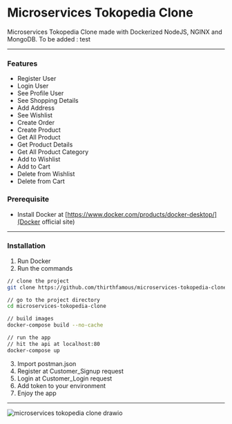 # Microservices Tokopedia Clone 
Microservices Tokopedia Clone made with Dockerized NodeJS, NGINX and MongoDB. To be added : test

---

### Features
* Register User
* Login User
* See Profile User
* See Shopping Details
* Add Address
* See Wishlist
* Create Order
* Create Product
* Get All Product
* Get Product Details
* Get All Product Category
* Add to Wishlist
* Add to Cart
* Delete from Wishlist
* Delete from Cart

### Prerequisite
* Install Docker at [https://www.docker.com/products/docker-desktop/](Docker official site)

---

### Installation
1. Run Docker
2. Run the commands 
```sh
// clone the project
git clone https://github.com/thirthfamous/microservices-tokopedia-clone.git

// go to the project directory
cd microservices-tokopedia-clone

// build images
docker-compose build --no-cache 

// run the app
// hit the api at localhost:80
docker-compose up
```
3. Import postman.json
4. Register at Customer_Signup request
5. Login at Customer_Login request
6. Add token to your environment
7. Enjoy the app

---


![microservices tokopedia clone drawio](https://user-images.githubusercontent.com/30696403/167250318-28a5fc99-9acf-413f-abd5-ba9f4c734915.png)
